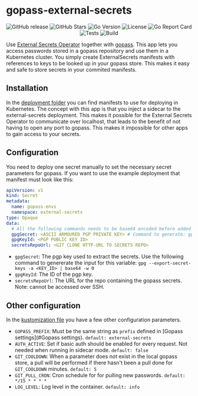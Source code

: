 # gopass-external-secrets
<p align="center">
  <a href="https://github.com/lucas-ingemar/gopass-external-secrets/releases" style="text-decoration: none">
    <img alt="GitHub release" src="https://img.shields.io/github/v/release/lucas-ingemar/gopass-external-secrets?style=flat-square&label=Latest%20Version">
  </a>

  <img alt="GitHub Stars" src="https://img.shields.io/github/stars/lucas-ingemar/gopass-external-secrets?style=flat-square&logo=github&label=Stars">
  <img alt="Go Version" src="https://img.shields.io/github/go-mod/go-version/lucas-ingemar/gopass-external-secrets?style=flat-square&logo=go&label=Version">
  <img alt="License" src="https://img.shields.io/github/license/lucas-ingemar/gopass-external-secrets?style=flat-square&label=License">

  <a href="https://goreportcard.com/badge/github.com/lucas-ingemar/gopass-external-secrets" style="text-decoration: none">
    <img alt="Go Report Card" src="https://goreportcard.com/badge/github.com/lucas-ingemar/gopass-external-secrets?style=flat-square">
  </a>

  <img alt="Tests" src="https://img.shields.io/github/actions/workflow/status/lucas-ingemar/gopass-external-secrets/go-test.yaml?style=flat-square&logo=github&label=Tests">

  <img alt="Build" src="https://img.shields.io/github/actions/workflow/status/lucas-ingemar/gopass-external-secrets/publish-container.yaml?style=flat-square&logo=github&label=Build">
</p>

Use [External Secrets Operator](https://external-secrets.io) together with [gopass](https://www.gopass.pw/). This app lets you access passwords stored in a gopass repository and use them in a Kubernetes cluster. You simply create ExternalSecrets manifests with references to keys to be looked up in your gopass store.
This makes it easy and safe to store secrets in your commited manifests.

## Installation
In the [deployment folder](deployment) you can find manifests to use for deploying in Kubernetes. The concept with this app is that you inject a sidecar to the external-secrets deployment. This makes it possible for the External Secrets Operator to communicate over localhost, that leads to the benefit of not having to open any port to gopass. This makes it impossible for other apps to gain access to your secrets.

## Configuration
You need to deploy one secret manually to set the necessary secret parameters for gopass. If you want to use the example deployment that manifest must look like this:

``` yaml
apiVersion: v1
kind: Secret
metadata:
  name: gopass-envs
  namespace: external-secrets
type: Opaque
data:
  # All the following commands needs to be base64 encoded before added to this file. (some of them are encoded twice)
  gpgSecret: <ASCII ARMOURED PGP PRIVATE KEY> # Command to generate: gpg --export-secret-keys -a <KEY_ID> | base64 -w 0
  gpgKeyId: <PGP PUBLIC KEY ID>
  secretsRepoUrl: <GIT CLONE HTTP-URL TO SECRETS REPO>
```

* `gpgSecret`: The pgp key used to extract the secrets. Use the following command to genererate the input for this variable: `gpg --export-secret-keys -a <KEY_ID> | base64 -w 0`
* `gpgKeyId`: The ID of the pgp key.
* `secretsRepoUrl`: The URL for the repo containing the gopass secrets. Note: cannot be accessed over SSH. 

## Other configuration
In the [kustomization file](deployment/kustomization.yaml) you have a few other configuration parameters. 
* `GOPASS_PREFIX`: Must be the same string as `prefix` defined in [Gopass settings](#Gopass settings). `default: external-secrets`
* `AUTH_ACTIVE`: Set if basic auth should be enabled for every request. Not needed when running in sidecar mode. `default: false`
* `GIT_COOLDOWN`: When a parameter does not exist in the local gopass store, a pull will be performed if there hasn't been a pull done for `GIT_COOLDOWN` minutes. `default: 5`
* `GIT_PULL_CRON`: Cron schedule for for pulling new passwords. `default: */15 * * * *`
* `LOG_LEVEL`: Log level in the container. `default: info`

